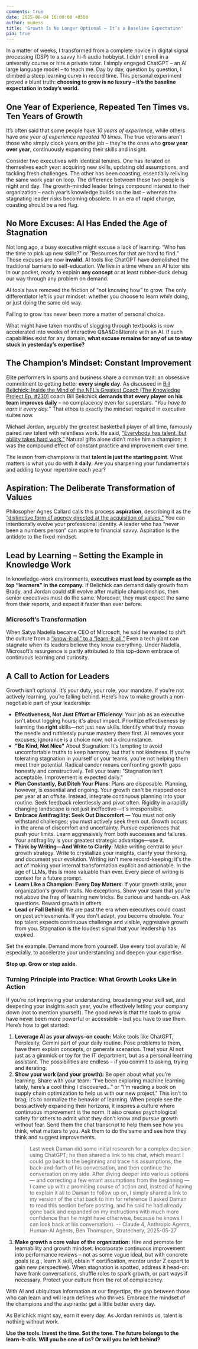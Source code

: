 ```yaml
---
comments: true
date: 2025-06-04 16:00:00 +0500
author: muness
title: 'Growth Is No Longer Optional – It’s a Baseline Expectation'
pin: true
---
```


In a matter of weeks, I transformed from a complete novice in digital signal processing (DSP) to a savvy hi-fi audio hobbyist. I didn’t enroll in a university course or hire a private tutor. I simply engaged ChatGPT – an AI large language model – to teach me. Day by day, question by question, I climbed a steep learning curve in record time. This personal experiment proved a blunt truth: **choosing to grow is no luxury – it’s the baseline expectation in today’s world.**

## One Year of Experience, Repeated Ten Times vs. Ten Years of Growth

It’s often said that some people have *10 years of experience*, while others have *one year of experience repeated 10 times*. The true veterans aren’t those who simply clock years on the job – they’re the ones who **grow year over year**, continuously expanding their skills and insight.

Consider two executives with identical tenures. One has iterated on themselves each year: acquiring new skills, updating old assumptions, and tackling fresh challenges. The other has been coasting, essentially reliving the same work year on loop. The difference between these two people is night and day. The growth-minded leader brings compound interest to their organization – each year’s knowledge builds on the last – whereas the stagnating leader risks becoming obsolete. In an era of rapid change, coasting should be a red flag.

## No More Excuses: AI Has Ended the Age of Stagnation

Not long ago, a busy executive might excuse a lack of learning: “Who has the time to pick up new skills?” or “Resources for that are hard to find.” Those excuses are now **invalid**. AI tools like ChatGPT have demolished the traditional barriers to self-education. We live in a time where an AI tutor sits in our pocket, ready to explain **any concept** or at least rubber-duck debug our way through any problem on demand.

AI tools have removed the friction of “not knowing how” to grow. The only differentiator left is your mindset: whether you choose to learn *while* doing, or just doing the same old way.

Failing to grow has never been more a matter of personal choice.

What might have taken months of slogging through textbooks is now accelerated into weeks of interactive Q\&A\&Do\&Iterate with an AI. If such capabilities exist for any domain, **what excuse remains for any of us to stay stuck in yesterday’s expertise?**

## The Champion’s Mindset: Constant Improvement

Elite performers in sports and business share a common trait: an obsessive commitment to getting better **every single day**. As discuseed in [Bill Belichick: Inside the Mind of the NFL’s Greatest Coach [The Knowledge Project Ep. #230]](https://fs.blog/knowledge-project-podcast/bill-belichick/) coach Bill Belichick **demands that** **every player on his team improves daily** – no complacency even for superstars. *“You have to earn it every day.”* That ethos is exactly the mindset required in executive suites now.

Michael Jordan, arguably the greatest basketball player of all time, famously paired raw talent with relentless work. He said, [“Everybody has talent, but ability takes hard work.”](https://www.goodreads.com/quotes/181674-everybody-has-talent-but-ability-takes-hard-work) Natural gifts alone didn’t make him a champion; it was the compound effect of constant practice and improvement over time.

The lesson from champions is that **talent is just the starting point**. What matters is what you do with it **daily**. Are you sharpening your fundamentals and adding to your repertoire each year?

## Aspiration: The Deliberate Transformation of Values

Philosopher Agnes Callard calls this process **aspiration**, describing it as the [“distinctive form of agency directed at the acquisition of values.”](https://sobrief.com/books/aspiration#:~:text=Aspiration%2C%20as%20I%20understand%20it%2C%20is%20the%20distinctive%20form%20of%20agency%20directed%20at%20the%20acquisition%20of%20values.) You can intentionally evolve your professional identity. A leader who has “never been a numbers person” can aspire to financial savvy. Aspiration is the antidote to the fixed mindset.

## Lead by Learning – Setting the Example in Knowledge Work

In knowledge-work environments, **executives must lead by example as the top “learners” in the company.** If Belichick can demand daily growth from Brady, and Jordan could still evolve after multiple championships, then senior executives must do the same. Moreover, they must expect the same from their reports, and expect it faster than ever before.

### Microsoft’s Transformation

When Satya Nadella became CEO of Microsoft, he said he wanted to shift the culture from a [“know-it-all” to a “learn-it-all.”](https://hub.neuroleadership.com/microsoft-case-study-dec-2019) Even a tech giant can stagnate when its leaders believe they know everything. Under Nadella, Microsoft’s resurgence is partly attributed to this top-down embrace of continuous learning and curiosity.

## A Call to Action for Leaders

Growth isn’t optional. It’s your duty, your role, your mandate. If you’re not actively learning, you’re falling behind. Here’s how to make growth a non-negotiable part of your leadership:

- **Effectiveness, Not Just Effort or Efficiency**: Your job as an executive isn't about logging hours; it's about impact. Prioritize effectiveness by learning the **right** skills—not just new skills. Identify what truly moves the needle and ruthlessly pursue mastery there first. AI removes your excuses; ignorance is a choice now, not a circumstance.
- **"Be Kind, Not Nice"** About Stagnation: It's tempting to avoid uncomfortable truths to keep harmony, but that's not kindness. If you're tolerating stagnation in yourself or your teams, you're not helping them meet their potential. Radical candor means confronting growth gaps honestly and constructively. Tell your team: "Stagnation isn't acceptable. Improvement is expected daily."
- **Plan Constantly, But Ditch Your Plans**: Plans are disposable. Planning, however, is essential and ongoing. Your growth can't be mapped once per year at an offsite. Instead, integrate continuous planning into your routine. Seek feedback relentlessly and pivot often. Rigidity in a rapidly changing landscape is not just ineffective—it's irresponsible.
- **Embrace Antifragility: Seek Out Discomfort** — You must not only withstand challenges; you must actively seek them out. Growth occurs in the arena of discomfort and uncertainty. Pursue experiences that push your limits. Learn aggressively from both successes and failures. Your antifragility is your greatest strategic advantage—use it.
- **Think by Writing—And Write to Clarify**: Make writing central to your growth strategy. Write to crystallize your insights, clarify your thinking, and document your evolution. Writing isn't mere record-keeping; it's the act of making your internal transformation explicit and actionable. In the age of LLMs, this is more valuable than ever. Every piece of writing is context for a future prompt.
- **Learn Like a Champion: Every Day Matters**: If your growth stalls, your organization's growth stalls. No exceptions. Show your team that you're not above the fray of learning new tricks. Be curious and hands-on. Ask questions. Reward growth in others.
- **Lead or Fall Behind**: We are past the era when executives could coast on past achievements. If you don't adapt, you become obsolete. Your top talent expects continuous challenge and visible, aggressive growth from you. Stagnation is the loudest signal that your leadership has expired.

Set the example. Demand more from yourself. Use every tool available, AI especially, to accelerate your understanding and deepen your expertise.

**Step up. Grow or step aside.**

### Turning Principle into Practice: What Growth Looks Like in Action

If you’re not improving your understanding, broadening your skill set, and deepening your insights each year, you’re effectively letting your company down (not to mention yourself). The good news is that the tools to grow have never been more powerful or accessible – but you have to use them. Here’s how to get started:

1. **Leverage AI as your always-on coach:** Make tools like ChatGPT, Perplexity, Gemini part of your daily routine. Pose problems to them, have them explain concepts, or generate scenarios. Treat your AI not just as a gimmick or toy for the IT department, but as a personal learning assistant. The possibilities are endless – if you commit to asking, trying and iterating.
2. **Show your work (and your growth):**  Be open about what you’re learning. Share with your team: “I’ve been exploring machine learning lately, here’s a cool thing I discovered…” or “I’m reading a book on supply chain optimization to help us with our new project.” This isn’t to brag; it’s to normalize the behavior of learning. When people see the boss actively expanding their horizons, it inspires a culture where continuous improvement is the norm. It also creates psychological safety for others to admit what they don’t know and pursue growth without fear. Send them the chat transcript to help them see how you think, what matters to you. Ask them to do the same and see how they think and suggest improvements.
    > Last week Daman did some initial research for a complex decision using ChatGPT; he then shared a link to his chat, which meant I could go back to the beginning and trace his assumptions, the back-and-forth of his conversation, and then continue the conversation on my side. After diving deeper into various options — and correcting a few errant assumptions from the beginning — I came up with a promising course of action and, instead of having to explain it all to Daman to follow up on, I simply shared a link to my version of the chat back to him for reference (I asked Daman to read this section before posting, and he said he had already gone back and expanded on my instructions with much more confidence than he might have otherwise, because he knows I can look back at his conversation). -- Claude 4, Anthropic Agents, Human-AI Agents, Ben Thomspon, Stratechery, 2025-05-27
3. **Make growth a core value of the organization:** Hire and promote for learnability and growth mindset. Incorporate continuous improvement into performance reviews – not as some vague ideal, but with concrete goals (e.g., learn X skill, obtain Y certification, mentor under Z expert to gain new perspective). When stagnation is spotted, address it head-on: have frank conversations, shuffle roles to spark growth, or part ways if necessary. Protect your culture from the rot of complacency.

With AI and ubiquitous information at our fingertips, the gap between those who can learn and will learn defines who thrives. Embrace the mindset of the champions and the aspirants: get a little better every day.

As Belichick might say, earn it every day. As Jordan reminds us, talent is nothing without work.

**Use the tools. Invest the time. Set the tone. The future belongs to the learn-it-alls. Will you be one of us? Or will you be left behind?**
